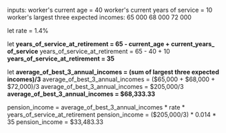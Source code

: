 inputs:
    worker's current age = 40
    worker's current years of service = 10
    worker's largest three expected incomes: 
        65 000
        68 000
        72 000

let rate = 1.4%

let **years_of_service_at_retirement = 65 - current_age + current_years_ of_service**
    years_of_service_at_retirement = 65 - 40 + 10
    **years_of_service_at_retirement = 35**

let **average_of_best_3_annual_incomes = (sum of largest three expected incomes)/3**
    average_of_best_3_annual_incomes = ($65,000 + $68,000 + $72,000)/3
    average_of_best_3_annual_incomes = $205,000/3
    **average_of_best_3_annual_incomes = $68,333.33**

pension_income = average_of_best_3_annual_incomes * rate * years_of_service_at_retirement
    pension_income = ($205,000/3) * 0.014 * 35
    pension_income = $33,483.33